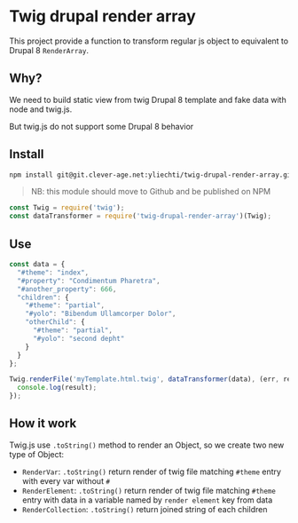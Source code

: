 # Twig drupal render array

This project provide a function to transform regular js object to equivalent to Drupal 8 `RenderArray`.


## Why?

We need to build static view from twig Drupal 8 template and fake data with node and twig.js.

But twig.js do not support some Drupal 8 behavior


## Install

```bash
npm install git@git.clever-age.net:yliechti/twig-drupal-render-array.git
```

> NB: this module should move to Github and be published on NPM

```javascript
const Twig = require('twig');
const dataTransformer = require('twig-drupal-render-array')(Twig);
```

## Use

```javascript
const data = {
  "#theme": "index",
  "#property": "Condimentum Pharetra",
  "#another_property": 666,
  "children": {
    "#theme": "partial",
    "#yolo": "Bibendum Ullamcorper Dolor",
    "otherChild": {
      "#theme": "partial",
      "#yolo": "second depht"
    }
  }
};

Twig.renderFile('myTemplate.html.twig', dataTransformer(data), (err, result) => {
  console.log(result);
});
```

## How it work

Twig.js use `.toString()` method to render an Object, so we create two new type of Object:

 * `RenderVar`: `.toString()` return render of twig file matching `#theme` entry with every var without `#`
 * `RenderElement`: `.toString()` return render of twig file matching `#theme` entry with data in a variable named by `render element` key from data
 * `RenderCollection`: `.toString()` return joined string of each children
